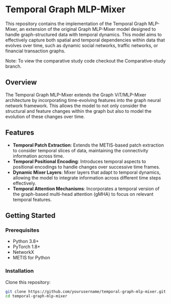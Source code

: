 # Temporal Graph MLP-Mixer

This repository contains the implementation of the Temporal Graph MLP-Mixer, an extension of the original Graph MLP-Mixer model designed to handle graph-structured data with temporal dynamics. This model aims to effectively capture both spatial and temporal dependencies within data that evolves over time, such as dynamic social networks, traffic networks, or financial transaction graphs.

Note: To view the comparative study code checkout the Comparative-study branch.

## Overview

The Temporal Graph MLP-Mixer extends the Graph ViT/MLP-Mixer architecture by incorporating time-evolving features into the graph neural network framework. This allows the model to not only consider the structural and feature changes within the graph but also to model the evolution of these changes over time.

## Features

- **Temporal Patch Extraction**: Extends the METIS-based patch extraction to consider temporal slices of data, maintaining the connectivity information across time.
- **Temporal Positional Encoding**: Introduces temporal aspects to positional encodings to handle changes over successive time frames.
- **Dynamic Mixer Layers**: Mixer layers that adapt to temporal dynamics, allowing the model to integrate information across different time steps effectively.
- **Temporal Attention Mechanisms**: Incorporates a temporal version of the graph-based multi-head attention (gMHA) to focus on relevant temporal features.

## Getting Started

### Prerequisites

- Python 3.8+
- PyTorch 1.8+
- NetworkX
- METIS for Python

### Installation

Clone this repository:

```bash
git clone https://github.com/yourusername/temporal-graph-mlp-mixer.git
cd temporal-graph-mlp-mixer
